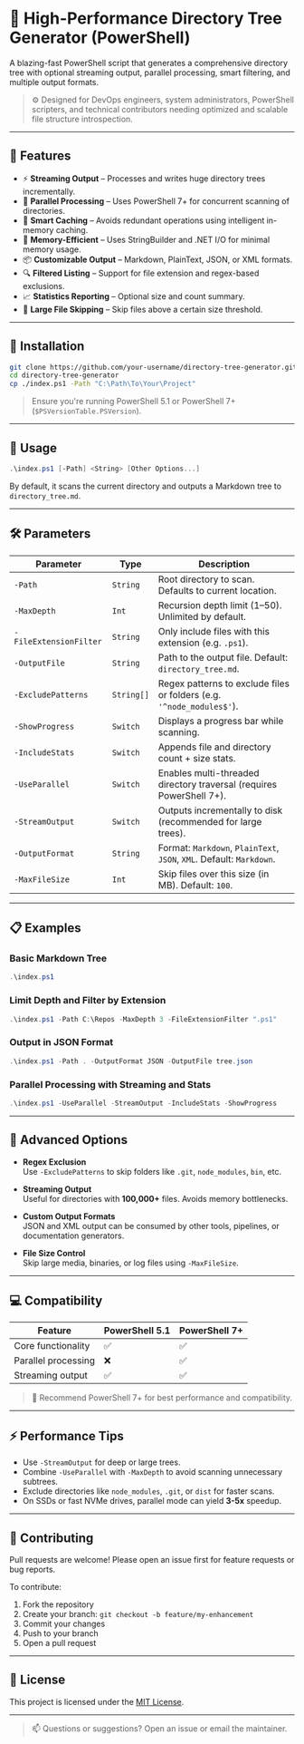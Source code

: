 # 📁 High-Performance Directory Tree Generator (PowerShell)

A blazing-fast PowerShell script that generates a comprehensive directory tree with optional streaming output, parallel processing, smart filtering, and multiple output formats.

> ⚙️ Designed for DevOps engineers, system administrators, PowerShell scripters, and technical contributors needing optimized and scalable file structure introspection.

---

## 🚀 Features

- ⚡ **Streaming Output** – Processes and writes huge directory trees incrementally.
- 🔀 **Parallel Processing** – Uses PowerShell 7+ for concurrent scanning of directories.
- 🧠 **Smart Caching** – Avoids redundant operations using intelligent in-memory caching.
- 🧵 **Memory-Efficient** – Uses StringBuilder and .NET I/O for minimal memory usage.
- 📦 **Customizable Output** – Markdown, PlainText, JSON, or XML formats.
- 🔍 **Filtered Listing** – Support for file extension and regex-based exclusions.
- 📈 **Statistics Reporting** – Optional size and count summary.
- 💾 **Large File Skipping** – Skip files above a certain size threshold.

---

## 🔧 Installation

```bash
git clone https://github.com/your-username/directory-tree-generator.git
cd directory-tree-generator
cp ./index.ps1 -Path "C:\Path\To\Your\Project"
```

> Ensure you're running PowerShell 5.1 or PowerShell 7+ (`$PSVersionTable.PSVersion`).

---

## 📌 Usage

```powershell
.\index.ps1 [-Path] <String> [Other Options...]
```

By default, it scans the current directory and outputs a Markdown tree to `directory_tree.md`.

---

## 🛠️ Parameters

| Parameter             | Type      | Description                                                                 |
|-----------------------|-----------|-----------------------------------------------------------------------------|
| `-Path`               | `String`  | Root directory to scan. Defaults to current location.                       |
| `-MaxDepth`           | `Int`     | Recursion depth limit (1–50). Unlimited by default.                        |
| `-FileExtensionFilter`| `String`  | Only include files with this extension (e.g. `.ps1`).                      |
| `-OutputFile`         | `String`  | Path to the output file. Default: `directory_tree.md`.                     |
| `-ExcludePatterns`    | `String[]`| Regex patterns to exclude files or folders (e.g. `'^node_modules$'`).     |
| `-ShowProgress`       | `Switch`  | Displays a progress bar while scanning.                                    |
| `-IncludeStats`       | `Switch`  | Appends file and directory count + size stats.                             |
| `-UseParallel`        | `Switch`  | Enables multi-threaded directory traversal (requires PowerShell 7+).       |
| `-StreamOutput`       | `Switch`  | Outputs incrementally to disk (recommended for large trees).               |
| `-OutputFormat`       | `String`  | Format: `Markdown`, `PlainText`, `JSON`, `XML`. Default: `Markdown`.      |
| `-MaxFileSize`        | `Int`     | Skip files over this size (in MB). Default: `100`.                         |

---

## 📋 Examples

### Basic Markdown Tree
```powershell
.\index.ps1
```

### Limit Depth and Filter by Extension
```powershell
.\index.ps1 -Path C:\Repos -MaxDepth 3 -FileExtensionFilter ".ps1"
```

### Output in JSON Format
```powershell
.\index.ps1 -Path . -OutputFormat JSON -OutputFile tree.json
```

### Parallel Processing with Streaming and Stats
```powershell
.\index.ps1 -UseParallel -StreamOutput -IncludeStats -ShowProgress
```

---

## 🧠 Advanced Options

- **Regex Exclusion**  
  Use `-ExcludePatterns` to skip folders like `.git`, `node_modules`, `bin`, etc.

- **Streaming Output**  
  Useful for directories with **100,000+** files. Avoids memory bottlenecks.

- **Custom Output Formats**  
  JSON and XML output can be consumed by other tools, pipelines, or documentation generators.

- **File Size Control**  
  Skip large media, binaries, or log files using `-MaxFileSize`.

---

## 💻 Compatibility

| Feature             | PowerShell 5.1 | PowerShell 7+ |
|---------------------|----------------|----------------|
| Core functionality  | ✅             | ✅             |
| Parallel processing | ❌             | ✅             |
| Streaming output    | ✅             | ✅             |

> 📝 Recommend PowerShell 7+ for best performance and compatibility.

---

## ⚡ Performance Tips

- Use `-StreamOutput` for deep or large trees.
- Combine `-UseParallel` with `-MaxDepth` to avoid scanning unnecessary subtrees.
- Exclude directories like `node_modules`, `.git`, or `dist` for faster scans.
- On SSDs or fast NVMe drives, parallel mode can yield **3-5x** speedup.

---

## 🤝 Contributing

Pull requests are welcome! Please open an issue first for feature requests or bug reports.

To contribute:

1. Fork the repository
2. Create your branch: `git checkout -b feature/my-enhancement`
3. Commit your changes
4. Push to your branch
5. Open a pull request

---

## 📄 License

This project is licensed under the [MIT License](LICENSE).

---

> 📫 Questions or suggestions? Open an issue or email the maintainer.
